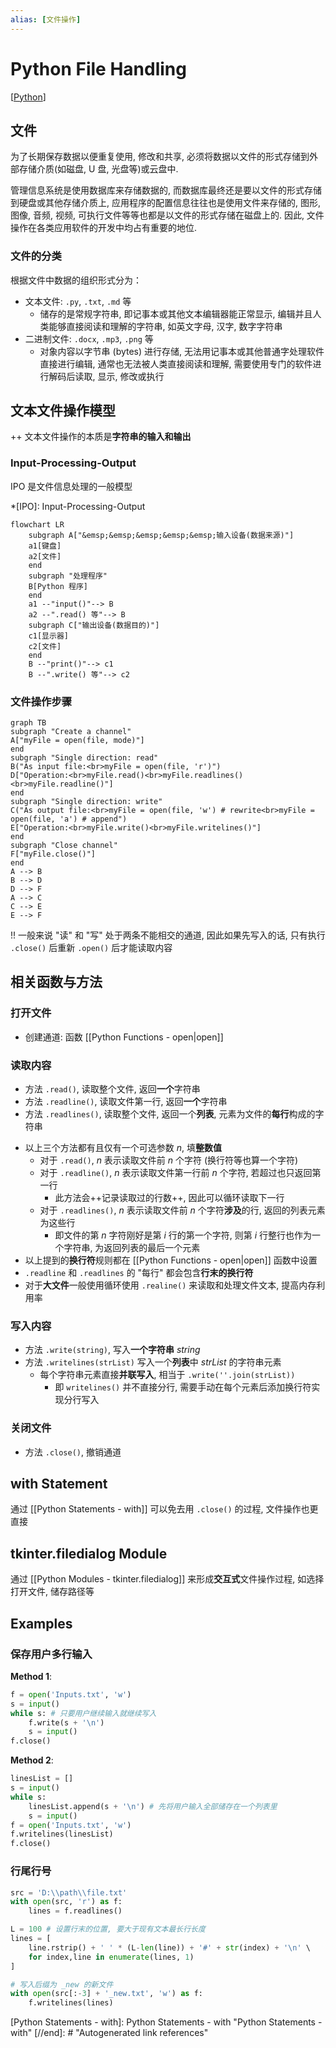 ```yaml
---
alias: [文件操作]
---
```


# Python File Handling

[[Python]]

## 文件

为了长期保存数据以便重复使用, 修改和共享, 必须将数据以文件的形式存储到外部存储介质(如磁盘, U 盘, 光盘等)或云盘中.

管理信息系统是使用数据库来存储数据的, 而数据库最终还是要以文件的形式存储到硬盘或其他存储介质上, 应用程序的配置信息往往也是使用文件来存储的, 图形, 图像, 音频, 视频, 可执行文件等等也都是以文件的形式存储在磁盘上的. 因此, 文件操作在各类应用软件的开发中均占有重要的地位.

### 文件的分类

根据文件中数据的组织形式分为：

* 文本文件: `.py`, `.txt`, `.md` 等
    * 储存的是常规字符串, 即记事本或其他文本编辑器能正常显示, 编辑并且人类能够直接阅读和理解的字符串, 如英文字母, 汉字, 数字字符串
* 二进制文件: `.docx`, `.mp3`, `.png` 等
    * 对象内容以字节串 (bytes) 进行存储, 无法用记事本或其他普通字处理软件直接进行编辑, 通常也无法被人类直接阅读和理解, 需要使用专门的软件进行解码后读取, 显示, 修改或执行

## 文本文件操作模型

++ 文本文件操作的本质是**字符串的输入和输出**

### Input-Processing-Output

IPO 是文件信息处理的一般模型

*[IPO]: Input-Processing-Output

```mermaid
flowchart LR
    subgraph A["&emsp;&emsp;&emsp;&emsp;&emsp;输入设备(数据来源)"]
    a1[键盘]
    a2[文件]
    end
    subgraph "处理程序"
    B[Python 程序]
    end
    a1 --"input()"--> B
    a2 --".read() 等"--> B
    subgraph C["输出设备(数据目的)"]
    c1[显示器]
    c2[文件]
    end
    B --"print()"--> c1
    B --".write() 等"--> c2
```

### 文件操作步骤

```mermaid
graph TB
subgraph "Create a channel"
A["myFile = open(file, mode)"]
end
subgraph "Single direction: read"
B("As input file:<br>myFile = open(file, 'r')")
D["Operation:<br>myFile.read()<br>myFile.readlines()<br>myFile.readline()"]
end
subgraph "Single direction: write"
C("As output file:<br>myFile = open(file, 'w') # rewrite<br>myFile = open(file, 'a') # append")
E["Operation:<br>myFile.write()<br>myFile.writelines()"]
end
subgraph "Close channel"
F["myFile.close()"]
end
A --> B
B --> D
D --> F
A --> C
C --> E
E --> F
```

!! 一般来说 "读" 和 "写" 处于两条不能相交的通道, 因此如果先写入的话, 只有执行 `.close()` 后重新 `.open()` 后才能读取内容

## 相关函数与方法

### 打开文件

* 创建通道: 函数 [[Python Functions - open|open]]

### 读取内容

* 方法 `.read()`, 读取整个文件, 返回**一个**字符串
* 方法 `.readline()`, 读取文件第一行, 返回**一个**字符串
* 方法 `.readlines()`, 读取整个文件, 返回一个**列表**, 元素为文件的**每行**构成的字符串
<!--endlist-->

* 以上三个方法都有且仅有一个可选参数 *n*, 填**整数值**
    * 对于 `.read()`, *n* 表示读取文件前 *n* 个字符 (换行符等也算一个字符)
    * 对于 `.readline()`, *n* 表示读取文件第一行前 *n* 个字符, 若超过也只返回第一行
        * 此方法会++记录读取过的行数++, 因此可以循环读取下一行
    * 对于 `.readlines()`, *n* 表示读取文件前 *n* 个字符**涉及**的行, 返回的列表元素为这些行
        * 即文件的第 *n* 字符刚好是第 *i* 行的第一个字符, 则第 *i* 行整行也作为一个字符串, 为返回列表的最后一个元素
* 以上提到的**换行符**规则都在 [[Python Functions - open|open]] 函数中设置
* `.readline` 和 `.readlines` 的 "每行" 都会包含**行末的换行符**
* 对于**大文件**一般使用循环使用 `.realine()` 来读取和处理文件文本, 提高内存利用率

### 写入内容

* 方法 `.write(string)`, 写入**一个字符串** *string*
* 方法 `.writelines(strList)` 写入一个**列表**中 *strList* 的字符串元素
    * 每个字符串元素直接**并联写入**, 相当于 `.write(''.join(strList))`
        * 即 `writelines()` 并不直接分行, 需要手动在每个元素后添加换行符实现分行写入

### 关闭文件

* 方法 `.close()`, 撤销通道

## with Statement

通过 [[Python Statements - with]] 可以免去用 `.close()` 的过程, 文件操作也更直接

## tkinter.filedialog Module

通过 [[Python Modules - tkinter.filedialog]] 来形成**交互式**文件操作过程, 如选择打开文件, 储存路径等

## Examples

### 保存用户多行输入

**Method 1**:

```py
f = open('Inputs.txt', 'w')
s = input()
while s: # 只要用户继续输入就继续写入
    f.write(s + '\n')
    s = input()
f.close()
```

**Method 2**:

```py
linesList = []
s = input()
while s:
    linesList.append(s + '\n') # 先将用户输入全部储存在一个列表里
    s = input()
f = open('Inputs.txt', 'w')
f.writelines(linesList)
f.close()
```

### 行尾行号

```py
src = 'D:\\path\\file.txt'
with open(src, 'r') as f:
    lines = f.readlines()

L = 100 # 设置行末的位置, 要大于现有文本最长行长度
lines = [
    line.rstrip() + ' ' * (L-len(line)) + '#' + str(index) + '\n' \
    for index,line in enumerate(lines, 1)
]

# 写入后缀为 _new 的新文件
with open(src[:-3] + '_new.txt', 'w') as f:
    f.writelines(lines)
```

[//begin]: # "Autogenerated link references for markdown compatibility"
[Python]: Python "Python"
[Python Statements - with]: Python Statements - with "Python Statements - with"
[//end]: # "Autogenerated link references"